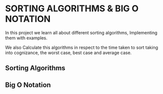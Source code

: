 # SORTING ALGORITHMS & BIG **O** NOTATION
In this project we learn all about different sorting algorithms, Implementing them with examples.

We also Calculate this algorithms in respect to the time taken to sort taking into cognizance, the worst case,
best case and average case.
## Sorting Algorithms

## Big **O** Notation
